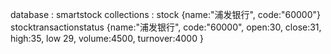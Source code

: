 database : smartstock
collections :
	stock {name:"浦发银行", code:"60000"}
	stocktransactionstatus {name:"浦发银行", code:"60000", open:30, close:31, high:35, low 29, volume:4500, turnover:4000 }